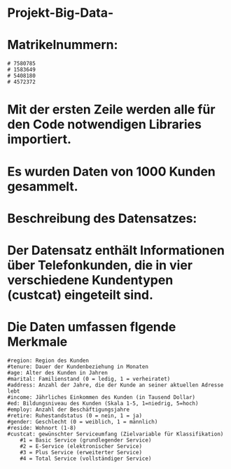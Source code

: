 # Projekt-Big-Data-
# Matrikelnummern:
    # 7580785
    # 1583649
    # 5408180
    # 4572372

# Mit der ersten Zeile werden alle für den Code notwendigen Libraries importiert.

# Es wurden Daten von 1000 Kunden gesammelt.
# Beschreibung des Datensatzes:
# Der Datensatz enthält Informationen über Telefonkunden, die in vier verschiedene Kundentypen (custcat) eingeteilt sind.
# Die Daten umfassen flgende Merkmale
	#region: Region des Kunden
	#tenure: Dauer der Kundenbeziehung in Monaten
	#age: Alter des Kunden in Jahren
	#marital: Familienstand (0 = ledig, 1 = verheiratet)
	#address: Anzahl der Jahre, die der Kunde an seiner aktuellen Adresse lebt
	#income: Jährliches Einkommen des Kunden (in Tausend Dollar)
	#ed: Bildungsniveau des Kunden (Skala 1-5, 1=niedrig, 5=hoch)
	#employ: Anzahl der Beschäftigungsjahre
	#retire: Ruhestandstatus (0 = nein, 1 = ja)
	#gender: Geschlecht (0 = weiblich, 1 = männlich)
	#reside: Wohnort (1-8)
	#custcat: gewünschter Serviceumfang (Zielvariable für Klassifikation)
		#1 = Basic Service (grundlegender Service)
		#2 = E-Service (elektronischer Service)
		#3 = Plus Service (erweiterter Service)
        #4 = Total Service (vollständiger Service)